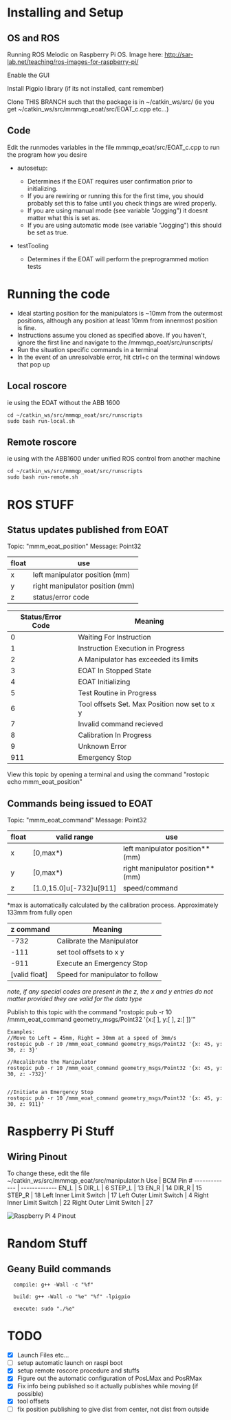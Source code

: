 # Installing and Setup
## OS and ROS
Running ROS Melodic on Raspberry Pi OS. Image here: http://sar-lab.net/teaching/ros-images-for-raspberry-pi/

Enable the GUI

Install Pigpio library (if its not installed, cant remember)

Clone THIS BRANCH such that the package is in ~/catkin_ws/src/ (ie you get ~/catkin_ws/src/mmmqp_eoat/src/EOAT_c.cpp etc...)



## Code
Edit the runmodes variables in the file mmmqp_eoat/src/EOAT_c.cpp to run the program how you desire

- autosetup: 
  - Determines if the EOAT requires user confirmation prior to initializing. 
  - If you are rewiring or running this for the first time, you should probably set this to false until you check things are wired properly.
  - If you are using manual mode (see variable "Jogging") it doesnt matter what this is set as.
  - If you are using automatic mode (see variable "Jogging") this should be set as true.

- testTooling
  - Determines if the EOAT will perform the preprogrammed motion tests

# Running the code
- Ideal starting position for the manipulators is ~10mm from the outermost positions, although any position at least 10mm from innermost position is fine. 
- Instructions assume you cloned as specified above. If you haven't, ignore the first line and navigate to the /mmmqp_eoat/src/runscripts/
- Run the situation specific commands in a terminal
- In the event of an unresolvable error, hit ctrl+c on the terminal windows that pop up

## Local roscore 
ie using the EOAT without the ABB 1600
```
cd ~/catkin_ws/src/mmmqp_eoat/src/runscripts
sudo bash run-local.sh
```

## Remote roscore 
ie using with the ABB1600 under unified ROS control from another machine
```
cd ~/catkin_ws/src/mmmqp_eoat/src/runscripts
sudo bash run-remote.sh
```

# ROS STUFF
## Status updates published from EOAT
Topic: "mmm_eoat_position"
Message: Point32

float  |  use
----  |  -----
x  |  left manipulator position (mm)
y  |  right manipulator position (mm)
z  |  status/error code

Status/Error Code  | Meaning
------------- | -------------
0  | Waiting For Instruction
1  | Instruction Execution in Progress
2  | A Manipulator has exceeded its limits
3  | EOAT In Stopped State
4  | EOAT Initializing
5  | Test Routine in Progress
6  | Tool offsets Set. Max Position now set to x y
7  | Invalid command recieved
8  | Calibration In Progress
9  | Unknown Error
911  | Emergency Stop

View this topic by opening a terminal and using the command "rostopic echo mmm_eoat_position"



## Commands being issued to EOAT
Topic: "mmm_eoat_command"
Message: Point32

float  |  valid range  |  use
------------- | -------------| -------------
x  |  [0,max*)  | left manipulator position** (mm)
y  |  [0,max*)  | right manipulator position** (mm)
z  |  [1.0,15.0]u[-732]u[911]  | speed/command

*max is automatically calculated by the calibration process. Approximately 133mm from fully open

z command  | Meaning
------------- | -------------
-732  | Calibrate the Manipulator
-111  | set tool offsets to x y
-911  | Execute an Emergency Stop
[valid float]  | Speed for manipulator to follow

*note, if any special codes are present in the z, the x and y entries do not matter provided they are valid for the data type*

Publish to this topic with the command "rostopic pub -r 10 /mmm_eoat_command geometry_msgs/Point32 '{x:[ ], y:[ ], z:[ ]}'"
```
Examples:
//Move to Left = 45mm, Right = 30mm at a speed of 3mm/s
rostopic pub -r 10 /mmm_eoat_command geometry_msgs/Point32 '{x: 45, y: 30, z: 3}'

//Recalibrate the Manipulator
rostopic pub -r 10 /mmm_eoat_command geometry_msgs/Point32 '{x: 45, y: 30, z: -732}'


//Initiate an Emergency Stop
rostopic pub -r 10 /mmm_eoat_command geometry_msgs/Point32 '{x: 45, y: 30, z: 911}'
```

# Raspberry Pi Stuff
## Wiring Pinout
To change these, edit the file  ~/catkin_ws/src/mmmqp_eoat/src/manipulator.h
Use  | BCM Pin #
------------- | -------------
EN_L  | 5
DIR_L  | 6
STEP_L  | 13
EN_R  | 14
DIR_R  | 15
STEP_R  | 18
Left Inner Limit Switch  | 17
Left Outer Limit Switch  | 4
Right Inner Limit Switch  | 22
Right Outer Limit Switch  | 27

![Raspberry Pi 4 Pinout](https://www.etechnophiles.com/wp-content/uploads/2021/01/R-Pi-4-GPIO-Pinout.jpg)

# Random Stuff
## Geany Build commands
```
  compile: g++ -Wall -c "%f"

  build: g++ -Wall -o "%e" "%f" -lpigpio

  execute: sudo "./%e"
 ```
 
 # TODO
- [x] Launch Files etc...
- [ ] setup automatic launch on raspi boot
- [x] setup remote roscore procedure and stuffs
- [x] Figure out the automatic configuration of PosLMax and PosRMax
- [x] Fix info being published so it actually publishes while moving (if possible)
- [x] tool offsets
- [ ] fix position publishing to give dist from center, not dist from outside
